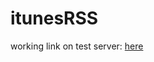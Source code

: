 # itunesRSS

working link on test server:
<a href="http://server.csmcis.net/~yulialadutko/cis114/itunes/itunes.html">here</a>
